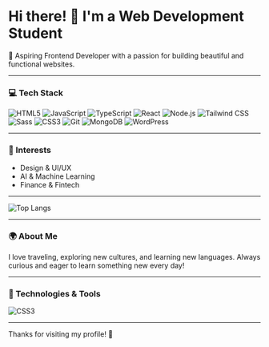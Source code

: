 # Hi there! 👋 I'm a Web Development Student

🚀 Aspiring Frontend Developer with a passion for building beautiful and functional websites.

---

### 💻 Tech Stack
![HTML5](https://img.shields.io/badge/HTML5-E34F26?style=for-the-badge&logo=html5&logoColor=white)
![JavaScript](https://img.shields.io/badge/JavaScript-F7DF1E?style=for-the-badge&logo=javascript&logoColor=black)
![TypeScript](https://img.shields.io/badge/TypeScript-007ACC?style=for-the-badge&logo=typescript&logoColor=white)
![React](https://img.shields.io/badge/React-61DAFB?style=for-the-badge&logo=react&logoColor=black)
![Node.js](https://img.shields.io/badge/Node.js-339933?style=for-the-badge&logo=node.js&logoColor=white)
![Tailwind CSS](https://img.shields.io/badge/Tailwind_CSS-38B2AC?style=for-the-badge&logo=tailwind-css&logoColor=white)
![Sass](https://img.shields.io/badge/Sass-CC6699?style=for-the-badge&logo=sass&logoColor=white)
![CSS3](https://img.shields.io/badge/CSS3-1572B6?style=for-the-badge&logo=css3&logoColor=white)
![Git](https://img.shields.io/badge/Git-F05032?style=for-the-badge&logo=git&logoColor=white)
![MongoDB](https://img.shields.io/badge/MongoDB-47A248?style=for-the-badge&logo=mongodb&logoColor=white)
![WordPress](https://img.shields.io/badge/WordPress-21759B?style=for-the-badge&logo=wordpress&logoColor=white)


---

### 🎯 Interests
- Design & UI/UX  
- AI & Machine Learning  
- Finance & Fintech  

---

![Top Langs](https://github-readme-stats.vercel.app/api/top-langs/?username=PawelSzoltysek93&layout=compact&theme=gotham)

---

### 🌍 About Me
I love traveling, exploring new cultures, and learning new languages. Always curious and eager to learn something new every day!

---

### 🔖 Technologies & Tools

  

![CSS3](https://img.shields.io/badge/-CSS3-1572B6?style=flat&logo=css3)  



---
<!--
### 📫 How to reach me

Feel free to connect with me on:

- [LinkedIn](https://www.linkedin.com/in/your-linkedin/)  
- [Twitter](https://twitter.com/your-twitter)  
- Or send me an email: your.email@example.com

---
-->
Thanks for visiting my profile! 🙌  
